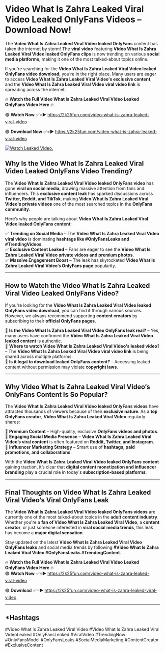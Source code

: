 # Video What Is Zahra Leaked Viral Video Leaked OnlyFans Videos – Download Now!

The **Video What Is Zahra Leaked Viral Video leaked OnlyFans** content has taken the internet by storm! The **viral video** featuring **Video What Is Zahra Leaked Viral Video leaked OnlyFans clips** is now trending on various **social media platforms**, making it one of the most talked-about topics online.  

If you're searching for the **Video What Is Zahra Leaked Viral Video leaked OnlyFans video download**, you’re in the right place. Many users are eager to access **Video What Is Zahra Leaked Viral Video's exclusive content**, and the **Video What Is Zahra Leaked Viral Video viral video link** is spreading across the internet.  

🔥 **Watch the Full Video What Is Zahra Leaked Viral Video Leaked OnlyFans Video Here** 🔥  

🟢 **Watch Now** ✅=► https://2k25fun.com/video-what-is-zahra-leaked-viral-video

🟢 **Download Now** ✅=► https://2k25fun.com/video-what-is-zahra-leaked-viral-video

[![Watch Leaked Video.](https://miro.medium.com/v2/resize:fit:828/format:webp/1*cilzJN44JGOrTw9NJCrNHA.gif "Watch Leaked Video")](https://2k25fun.com/video-what-is-zahra-leaked-viral-video)

## **Why Is the Video What Is Zahra Leaked Viral Video Leaked OnlyFans Video Trending?**  

The **Video What Is Zahra Leaked Viral Video leaked OnlyFans video** has gone **viral on social media**, drawing massive attention from fans and influencers. This **exclusive content leak** has sparked discussions across **Twitter, Reddit, and TikTok**, making **Video What Is Zahra Leaked Viral Video's private videos** one of the most searched topics in the **OnlyFans community**.  

Here’s why people are talking about **Video What Is Zahra Leaked Viral Video leaked OnlyFans content**:  

✅ **Trending on Social Media** – The **Video What Is Zahra Leaked Viral Video viral video** is dominating **hashtags like #OnlyFansLeaks and #TrendingVideos**.  
✅ **Exclusive Content Leaked** – Fans are eager to see the **Video What Is Zahra Leaked Viral Video private videos and premium photos**.  
✅ **Massive Engagement Boost** – The leak has skyrocketed **Video What Is Zahra Leaked Viral Video’s OnlyFans page** popularity.  

---

## **How to Watch the Video What Is Zahra Leaked Viral Video Leaked OnlyFans Video?**  

If you're looking for the **Video What Is Zahra Leaked Viral Video leaked OnlyFans video download**, you can find it through various sources. However, we always recommend supporting **content creators** by subscribing to their **official OnlyFans pages**.  

🔹 **Is the Video What Is Zahra Leaked Viral Video OnlyFans leak real?** – Yes, many users have confirmed the **Video What Is Zahra Leaked Viral Video leaked content** is authentic.  
🔹 **Where to watch Video What Is Zahra Leaked Viral Video's leaked video?** – The **Video What Is Zahra Leaked Viral Video viral video link** is being shared across multiple platforms.  
🔹 **Is it legal to download leaked OnlyFans content?** – Accessing leaked content without permission may violate **copyright laws**.  

---

## **Why Video What Is Zahra Leaked Viral Video’s OnlyFans Content Is So Popular?**  

The **Video What Is Zahra Leaked Viral Video leaked OnlyFans videos** have attracted thousands of viewers because of their **exclusive nature**. As a **top OnlyFans creator**, **Video What Is Zahra Leaked Viral Video** regularly shares:  

📌 **Premium Content** – High-quality, exclusive **OnlyFans videos and photos**.  
📌 **Engaging Social Media Presence** – **Video What Is Zahra Leaked Viral Video’s viral content** is often featured on **Reddit, Twitter, and Instagram**.  
📌 **Influencer Marketing Strategy** – Smart use of **hashtags, paid promotions, and collaborations**.  

With the **Video What Is Zahra Leaked Viral Video leaked OnlyFans content** gaining traction, it’s clear that **digital content monetization and influencer branding** play a crucial role in today's **subscription-based platforms**.  

---

## **Final Thoughts on Video What Is Zahra Leaked Viral Video’s Viral OnlyFans Leak**  

The **Video What Is Zahra Leaked Viral Video leaked OnlyFans videos** are currently one of the most talked-about topics in the **adult content industry**. Whether you're a **fan of Video What Is Zahra Leaked Viral Video**, a **content creator**, or just someone interested in **viral social media trends**, this leak has become a **major digital sensation**.  

Stay updated on the latest **Video What Is Zahra Leaked Viral Video OnlyFans leaks** and social media trends by following **#Video What Is Zahra Leaked Viral Video #OnlyFansLeaks #TrendingContent**.  

🔥 **Watch the Full Video What Is Zahra Leaked Viral Video Leaked OnlyFans Video Here** 🔥  
🟢 **Watch Now** ✅=► https://2k25fun.com/video-what-is-zahra-leaked-viral-video

🟢 **Download** ✅=► https://2k25fun.com/video-what-is-zahra-leaked-viral-video

---

## *Hashtags
#Video What Is Zahra Leaked Viral Video #Video What Is Zahra Leaked Viral VideoLeaked #OnlyFansLeaked #ViralVideo #TrendingNow #OnlyFansModel #OnlyFansLeaks #SocialMediaMarketing #ContentCreator #ExclusiveContent  